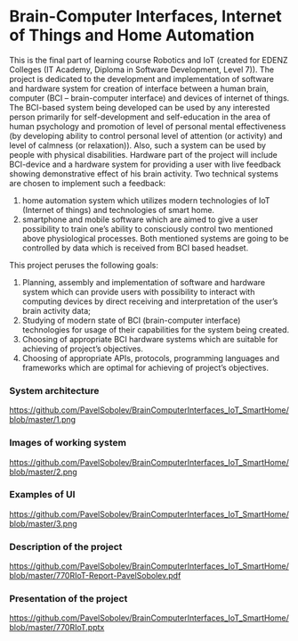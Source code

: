 # Brain-Computer Interfaces, Internet of Things and Home Automation

This is the final part of learning course Robotics and IoT (created for EDENZ Colleges (IT Academy, Diploma in Software Development, Level 7)).
The project is dedicated to the development and implementation of software and hardware system for creation of interface between a human brain, computer (BCI – brain-computer interface) and devices of internet of things. The BCI-based system being developed can be used by any interested person primarily for self-development and self-education in the area of human psychology and promotion of level of personal mental effectiveness (by developing ability to control personal level of attention (or activity) and level of calmness (or relaxation)). Also, such a system can be used by people with physical disabilities.  Hardware part of the project will include BCI-device and a hardware system for providing a user with live feedback showing demonstrative effect of his brain activity.  Two technical systems are chosen to implement such a feedback:
1.	home automation system which utilizes modern technologies of IoT (Internet of things) and technologies of smart home.
2.	smartphone and mobile software which are aimed to give a user possibility to train one’s ability to consciously control two mentioned above physiological processes.
Both mentioned systems are going to be controlled by data which is received from BCI based headset.

This project peruses the following goals:
1.	Planning, assembly and implementation of software and hardware system which can provide users with possibility to interact with computing devices by direct receiving and interpretation of the user’s brain activity data;
2.	Studying of modern state of BCI (brain-computer interface) technologies for usage of their capabilities for the system being created. 
3.	Choosing of appropriate BCI hardware systems which are suitable for achieving of project’s objectives.
4.	Choosing of appropriate APIs, protocols, programming languages and frameworks which are optimal for achieving of project’s objectives.


### System architecture
https://github.com/PavelSobolev/BrainComputerInterfaces_IoT_SmartHome/blob/master/1.png

### Images of working system
https://github.com/PavelSobolev/BrainComputerInterfaces_IoT_SmartHome/blob/master/2.png

### Examples of UI
https://github.com/PavelSobolev/BrainComputerInterfaces_IoT_SmartHome/blob/master/3.png

### Description of the project
https://github.com/PavelSobolev/BrainComputerInterfaces_IoT_SmartHome/blob/master/770RIoT-Report-PavelSobolev.pdf

### Presentation of the project
https://github.com/PavelSobolev/BrainComputerInterfaces_IoT_SmartHome/blob/master/770RIoT.pptx
